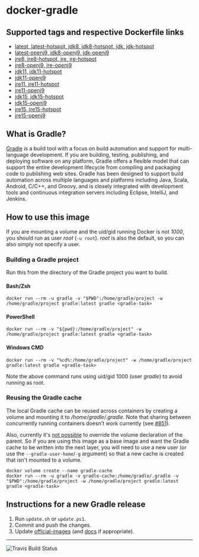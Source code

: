 # docker-gradle

## Supported tags and respective Dockerfile links

* [latest, latest-hotspot, jdk8, jdk8-hotspot, jdk, jdk-hotspot](https://github.com/keeganwitt/docker-gradle/blob/master/hotspot/jdk8/Dockerfile)
* [latest-openj9, jdk8-openj9, jdk-openj9](https://github.com/keeganwitt/docker-gradle/blob/master/openj9/jdk8/Dockerfile)
* [jre8, jre8-hotspot, jre, jre-hotspot](https://github.com/keeganwitt/docker-gradle/blob/master/hotspot/jre8/Dockerfile)
* [jre8-openj9, jre-openj9](https://github.com/keeganwitt/docker-gradle/blob/master/openj9/jre8/Dockerfile)
* [jdk11, jdk11-hotspot](https://github.com/keeganwitt/docker-gradle/blob/master/hotspot/jdk11/Dockerfile)
* [jdk11-openj9](https://github.com/keeganwitt/docker-gradle/blob/master/openj9/jdk11/Dockerfile)
* [jre11, jre11-hotspot](https://github.com/keeganwitt/docker-gradle/blob/master/hotspot/jre11/Dockerfile)
* [jre11-openj9](https://github.com/keeganwitt/docker-gradle/blob/master/openj9/jre11/Dockerfile)
* [jdk15, jdk15-hotspot](https://github.com/keeganwitt/docker-gradle/blob/master/hotspot/jdk15/Dockerfile)
* [jdk15-openj9](https://github.com/keeganwitt/docker-gradle/blob/master/openj9/jdk15/Dockerfile)
* [jre15, jre15-hotspot](https://github.com/keeganwitt/docker-gradle/blob/master/hotspot/jre15/Dockerfile)
* [jre15-openj9](https://github.com/keeganwitt/docker-gradle/blob/master/openj9/jre15/Dockerfile)

## What is Gradle?

[Gradle](https://gradle.org/) is a build tool with a focus on build automation and support for multi-language development. If you are building, testing, publishing, and deploying software on any platform, Gradle offers a flexible model that can support the entire development lifecycle from compiling and packaging code to publishing web sites. Gradle has been designed to support build automation across multiple languages and platforms including Java, Scala, Android, C/C++, and Groovy, and is closely integrated with development tools and continuous integration servers including Eclipse, IntelliJ, and Jenkins.

## How to use this image

If you are mounting a volume and the uid/gid running Docker is not *1000*, you should run as user *root* (`-u root`).
*root* is also the default, so you can also simply not specify a user.

### Building a Gradle project

Run this from the directory of the Gradle project you want to build.

#### Bash/Zsh

`docker run --rm -u gradle -v "$PWD":/home/gradle/project -w /home/gradle/project gradle:latest gradle <gradle-task>`

#### PowerShell

`docker run --rm -v "${pwd}:/home/gradle/project" -w /home/gradle/project gradle:latest gradle <gradle-task>`

#### Windows CMD

`docker run --rm -v "%cd%:/home/gradle/project" -w /home/gradle/project gradle:latest gradle <gradle-task>`

Note the above command runs using uid/gid 1000 (user *gradle*) to avoid running as root.

### Reusing the Gradle cache

The local Gradle cache can be reused across containers by creating a volume and mounting it to _/home/gradle/.gradle_.
Note that sharing between concurrently running containers doesn't work currently
(see [#851](https://github.com/gradle/gradle/issues/851)).

Also, currently it's [not possible](https://github.com/moby/moby/issues/3465) to override the volume declaration of the parent.
So if you are using this image as a base image and want the Gradle cache to be written into the next layer, you will need to use a new user (or use the `--gradle-user-home`/`-g` argument) so that a new cache is created that isn't mounted to a volume.

```
docker volume create --name gradle-cache
docker run --rm -u gradle -v gradle-cache:/home/gradle/.gradle -v "$PWD":/home/gradle/project -w /home/gradle/project gradle:latest gradle <gradle-task>
```

## Instructions for a new Gradle release

1. Run `update.sh` or `update.ps1`.
1. Commit and push the changes.
1. Update [official-images](https://github.com/docker-library/official-images) (and [docs](https://github.com/docker-library/docs) if appropriate).

---
![Travis Build Status](https://travis-ci.org/keeganwitt/docker-gradle.svg?branch=master)
